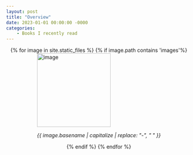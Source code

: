 ```yaml
---
layout: post
title: "Overview"
date: 2023-01-01 00:00:00 -0000
categories: 
    - Books I recently read
---
```

<!-- programatically show all images in folder /images -->
<!-- set the title to the basename of the each image -->
<!-- capitalize the first letter of the title -->
<!-- Replace "-" with " " in the title -->
<!-- Put the title below the image and center it -->
<!-- Title in italics -->
<!-- Only include img if not starts with "_" -->

<div style="display: flex; flex-wrap: wrap; justify-content: space-around;">
    {% for image in site.static_files %}
        {% if image.path contains 'images'%}
            <div>
                <img src="{{ site.baseurl }}{{ image.path }}" alt="image" height="200"/>
                <p style="text-align: center; font-style: italic;">{{ image.basename | capitalize | replace: "-", " " }}</p>
            </div>
        {% endif %}
    {% endfor %}
</div>



